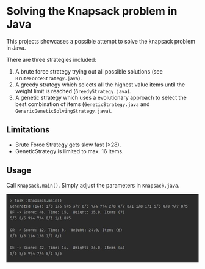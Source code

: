# Solving the Knapsack problem in Java

This projects showcases a possible attempt to solve the knapsack problem in Java.

There are three strategies included:

1. A brute force strategy trying out all possible solutions (see `BruteForceStrategy.java`).
2. A greedy strategy which selects all the highest value items until the weight limit is reached (`GreedyStrategy.java`).
3. A genetic strategy which uses a evolutionary approach to select the best combination of items (`GeneticStrategy.java` and `GenericGeneticSolvingStrategy.java`).

## Limitations

- Brute Force Strategy gets slow fast (>28).
- GeneticStrategy is limited to max. 16 items.

## Usage
Call `Knapsack.main()`. Simply adjust the parameters in `Knapsack.java`.


![Knapsack image](Knapsack.jpg)
